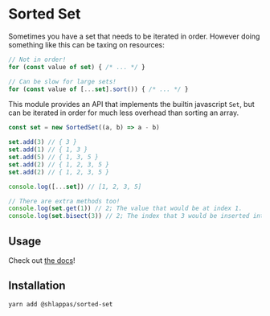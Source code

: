 # Sorted Set

Sometimes you have a set that needs to be iterated in order. However doing
something like this can be taxing on resources:

```js
// Not in order!
for (const value of set) { /* ... */ }

// Can be slow for large sets!
for (const value of [...set].sort()) { /* ... */ }
```

This module provides an API that implements the builtin javascript `Set`, but
can be iterated in order for much less overhead than sorting an array.

```js
const set = new SortedSet((a, b) => a - b)

set.add(3) // { 3 }
set.add(1) // { 1, 3 }
set.add(5) // { 1, 3, 5 }
set.add(2) // { 1, 2, 3, 5 }
set.add(2) // { 1, 2, 3, 5 }

console.log([...set]) // [1, 2, 3, 5]

// There are extra methods too!
console.log(set.get(1)) // 2; The value that would be at index 1.
console.log(set.bisect(3)) // 2; The index that 3 would be inserted into.
```

## Usage

Check out [the docs](http://shlappas.com/sorted-set.js/modules.html)!

## Installation

```bash
yarn add @shlappas/sorted-set
```
